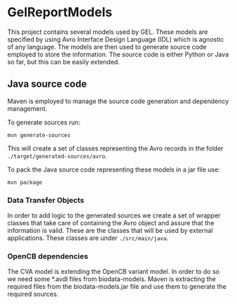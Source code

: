 
# GelReportModels

This project contains several models used by GEL. These models are specified by using Avro Interface Design Language (IDL) which is agnostic of any language. The models are then used to generate source code employed to store the information. The source code is either Python or Java so far, but this can be easily extended.

## Java source code

Maven is employed to manage the source code generation and dependency management.

To generate sources run: 
```
mvn generate-sources
```
This will create a set of classes representing the Avro records in the folder `./target/generated-sources/avro`.


To pack the Java source code representing these models in a jar file use:
```
mvn package
```

### Data Transfer Objects

In order to add logic to the generated sources we create a set of wrapper classes that take care of containing the Avro object and assure that the information is valid. These are the classes that will be used by external applications.
These classes are under `./src/main/java`.

### OpenCB dependencies

The CVA model is extending the OpenCB variant model. In order to do so we need some *.avdl files from biodata-models. Maven is extracting the required files from the biodata-models.jar file and use them to generate the required sources.